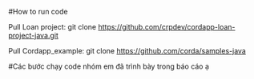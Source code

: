 #How to run code

Pull Loan project: git clone https://github.com/crpdev/cordapp-loan-project-java.git

Pull Cordapp_example: git clone https://github.com/corda/samples-java

#Các bước chạy code nhóm em đã trình bày trong báo cáo ạ
